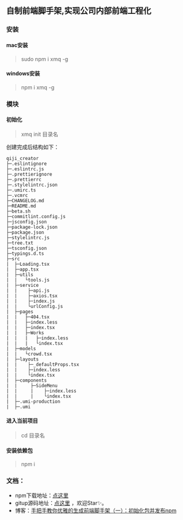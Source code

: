 ## 自制前端脚手架,实现公司内部前端工程化

###   安装
#### mac安装
>sudo npm i xmq -g


#### windows安装
>npm i xmq -g
### 模块
#### 初始化
> xmq init 目录名

创建完成后结构如下：
```
qiji_creator
├─.eslintignore
├─.eslintrc.js
├─.prettierignore
├─.prettierrc
├─.stylelintrc.json
├─.umirc.ts
├─.vcmrc
├─CHANGELOG.md
├─README.md
├─beta.sh
├─commitlint.config.js
├─jsconfig.json
├─package-lock.json
├─package.json
├─stylelintrc.js
├─tree.txt
├─tsconfig.json
├─typings.d.ts
├─src
|  ├─Loading.tsx
|  ├─app.tsx
|  ├─utils
|  |   └tools.js
|  ├─service
|  |    ├─api.js
|  |    ├─axios.tsx
|  |    ├─index.js
|  |    └urlConfig.js
|  ├─pages
|  |   ├─404.tsx
|  |   ├─index.less
|  |   ├─index.tsx
|  |   ├─Works
|  |   |   ├─index.less
|  |   |   └index.tsx
|  ├─models
|  |   └crowd.tsx
|  ├─layouts
|  |    ├─_defaultProps.tsx
|  |    ├─index.less
|  |    └index.tsx
|  ├─components
|  |     ├─SideMenu
|  |     |    ├─index.less
|  |     |    └index.tsx
|  ├─.umi-production
|  ├─.umi
```
#### 进入当前项目
> cd 目录名
#### 安装依赖包
> npm i
### 文档：
- npm下载地址：[点这里](https://www.npmjs.com/package/qiji-cli)   
- gitup源码地址：[点这里](https://github.com/xhm3512/qiji-cli)  ，欢迎Star✨。
- 博客：[手把手教你优雅的生成前端脚手架（一）：初始化包并发布npm](https://blog.csdn.net/weixin_39579517/article/details/117950015) 


